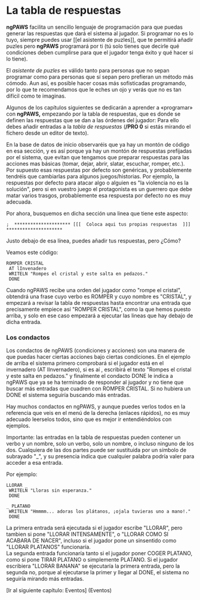 # La tabla de respuestas

**ngPAWS** facilita un sencillo lenguaje de programación para que puedas generar las respuestas que dará el sistema al jugador. Si programar no es lo tuyo, siempre puedes usar \[\[el asistente de puzles\]\], que te permitirá añadir puzles pero **ngPAWS** programará por ti \(tú solo tienes que decirle qué condiciones deben cumplirse para que el jugador tenga éxito y qué hacer si lo tiene\).

El _asistente de puzles_ es válido tanto para personas que no sepan programar como para personas que sí sepan pero prefieran un método más cómodo. Aun así, es posible hacer cosas más sofisticadas programando, por lo que te recomendamos que le eches un ojo y verás que no es tan difícil como te imaginas.

Algunos de los capítulos siguientes se dedicarán a aprender a «programar» con **ngPAWS,** empezando por la tabla de respuestas, que es donde se definen las respuestas que se dan a las órdenes del jugador: Para ello debes añadir entradas a la _tabla de respuestas_ \(**/PRO 0** si estás mirando el fichero desde un editor de texto\).

En la base de datos de inicio observaréis que ya hay un montón de código en esa sección, y es así porque ya hay un montón de respuestas prefijadas por el sistema, que evitan que tengamos que preparar respuestas para las acciones mas básicas \(tomar, dejar, abrir, slatar, escuchar, romper, etc.\). Por supuesto esas respuestas por defecto son genéricas, y probablemente tendréis que cambiarlas para algunos juegos/historias. Por ejemplo, la respuestas por defecto para atacar algo o alguien es "la violencia no es la solución", pero si en vuestro juego el protagonista es un guerrero que debe matar varios trasgos, probablemente esa respuesta por defecto no es muy adecuada.

Por ahora, busquemos en dicha sección una linea que tiene este aspecto:

`;  ********************* [[[  Coloca aqui tus propias respuestas  ]]] *********************`

Justo debajo de esa línea, puedes añadir tus respuestas, pero ¿Cómo?

Veamos este código:

```
ROMPER CRISTAL
 AT lInvenadero
 WRITELN "Rompes el cristal y este salta en pedazos."
 DONE
```

Cuando ngPAWS recibe una orden del jugador como "rompe el cristal", obtendrá una frase cuyo verbo es ROMPER y cuyo nombre es "CRISTAL", y empezará a revisar la tabla de respuestas hasta encontrar una entrada que precisamente empiece así "ROMPER CRISTAL", como la que hemos puesto arriba, y solo en ese caso empezará a ejecutar las lineas que hay debajo de dicha entrada.

### Los condactos

Los condactos de ngPAWS \(condiciones y acciones\) son una manera de que puedas hacer ciertas acciones bajo ciertas condiciones. En el ejemplo de arriba el sistema primero comprobará si el jugador está en el invernadero \(AT lInvernadero\), si es aí , escribirá el texto "Rompes el cristal y este salta en pedazos." y finalmente el condacto DONE le indica a ngPAWS que ya se ha terminado de responder al jugador y no tiene que buscar más entradas que cuadren con ROMPER CRISTAL. Si no hubiera un DONE el sistema seguiría buscando más entradas.

Hay muchos condactos en ngPAWS, y aunque puedes verlos todos en la referencia que veis en el menú de la derecha \(enlaces rápidos\), no es muy adecuado leerselos todos, sino que es mejor ir entendiéndolos con ejemplos.

Importante: las entradas en la tabla de respuestas pueden contener un verbo y un nombre, solo un verbo, solo un nombre, o incluso ninguno de los dos. Cualquiera de las dos partes puede ser sustituida por un símbolo de subrayado "\_", y su presencia indica que cualquier palabra podría valer para acceder a esa entrada.

Por ejemplo:

```
LLORAR _ 
 WRITELN "Lloras sin esperanza."
 DONE

_ PLATANO
 WRITELN "Hmmmm... adoras los plátanos, ¡ojala tuvieras uno a mano!."
 DONE
```

La primera entrada será ejecutada si el jugador escribe "LLORAR", pero tambien si pone "LLORAR INTENSAMENTE", o "LLORAR COMO SI ACABARA DE NACER", incluso si el jugador pone un sinsentido como "LLORAR PLATANOS" funcionaría.  
La segunda entrada funcionaría tanto si el jugador poner COGER PLATANO, como si pone TIRAR PLATANO o simplemente PLATANO. Si el jugador escribiera "LLORAR BANANA" se ejecutaría la primera entrada, pero la segunda no, porque al ejecutarse la primer y llegar al DONE, el sistema no seguiría mirando más entradas.

\[Ir al siguiente capítulo: Eventos\] \(Eventos\)

